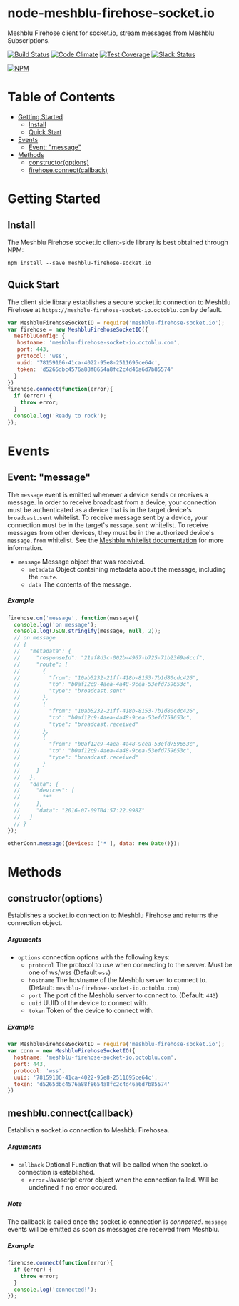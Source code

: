# node-meshblu-firehose-socket.io
Meshblu Firehose client for socket.io, stream messages from Meshblu Subscriptions.

[![Build Status](https://travis-ci.org/octoblu/node-meshblu-firehose-socket.io.svg?branch=master)](https://travis-ci.org/octoblu/node-meshblu-firehose-socket.io)
[![Code Climate](https://codeclimate.com/github/octoblu/node-meshblu-firehose-socket.io/badges/gpa.svg)](https://codeclimate.com/github/octoblu/node-meshblu-firehose-socket.io)
[![Test Coverage](https://codeclimate.com/github/octoblu/node-meshblu-firehose-socket.io/badges/coverage.svg)](https://codeclimate.com/github/octoblu/node-meshblu-firehose-socket.io)
[![Slack Status](http://community-slack.octoblu.com/badge.svg)](http://community-slack.octoblu.com)

[![NPM](https://nodei.co/npm/meshblu-firehose-socket.io.svg?style=flat)](https://npmjs.org/package/meshblu-firehose-socket.io)

# Table of Contents

* [Getting Started](#getting-started)
  * [Install](#install)
  * [Quick Start](#quick-start)
* [Events](#events)
  * [Event: "message"](#event-message)
* [Methods](#methods)
  * [constructor(options)](#constructoroptions)
  * [firehose.connect(callback)](#firehoseconnectcallback)

# Getting Started

## Install

The Meshblu Firehose socket.io client-side library is best obtained through NPM:

```shell
npm install --save meshblu-firehose-socket.io
```

## Quick Start

The client side library establishes a secure socket.io connection to Meshblu Firehose at `https://meshblu-firehose-socket-io.octoblu.com` by default.

```javascript
var MeshbluFirehoseSocketIO = require('meshblu-firehose-socket.io');
var firehose = new MeshbluFirehoseSocketIO({
  meshbluConfig: {
   hostname: 'meshblu-firehose-socket-io.octoblu.com',
   port: 443,
   protocol: 'wss',
   uuid: '78159106-41ca-4022-95e8-2511695ce64c',
   token: 'd5265dbc4576a88f8654a8fc2c4d46a6d7b85574'
  }
})
firehose.connect(function(error){
  if (error) {
    throw error;
  }
  console.log('Ready to rock');
});
```

# Events


## Event: "message"

The `message` event is emitted whenever a device sends or receives a message. In order to receive broadcast from a device, your connection must be authenticated as a device that is in the target device's `broadcast.sent` whitelist. To receive message sent by a device, your connection must be in the target's `message.sent` whitelist. To receive messages from other devices, they must be in the authorized device's `message.from` whitelist. See the [Meshblu whitelist documentation](https://meshblu.readme.io/docs/whitelists-2-0) for more information.

* `message` Message object that was received.
  * `metadata` Object containing metadata about the message, including the `route`.
  * `data` The contents of the message.

##### Example

```javascript
firehose.on('message', function(message){
  console.log('on message');
  console.log(JSON.stringify(message, null, 2));
  // on message
  // {
  //   "metadata": {
  //     "responseId": "21af8d3c-002b-4967-b725-71b2369a6ccf",
  //     "route": [
  //       {
  //         "from": "10ab5232-21ff-418b-8153-7b1d80cdc426",
  //         "to": "b0af12c9-4aea-4a48-9cea-53efd759653c",
  //         "type": "broadcast.sent"
  //       },
  //       {
  //         "from": "10ab5232-21ff-418b-8153-7b1d80cdc426",
  //         "to": "b0af12c9-4aea-4a48-9cea-53efd759653c",
  //         "type": "broadcast.received"
  //       },
  //       {
  //         "from": "b0af12c9-4aea-4a48-9cea-53efd759653c",
  //         "to": "b0af12c9-4aea-4a48-9cea-53efd759653c",
  //         "type": "broadcast.received"
  //       }
  //     ]
  //   },
  //   "data": {
  //     "devices": [
  //       "*"
  //     ],
  //     "data": "2016-07-09T04:57:22.998Z"
  //   }
  // }
});

otherConn.message({devices: ['*'], data: new Date()});
```

# Methods

## constructor(options)

Establishes a socket.io connection to Meshblu Firehose and returns the connection object.

##### Arguments

* `options` connection options with the following keys:
  * `protocol` The protocol to use when connecting to the server. Must be one of ws/wss (Default `wss`)
  * `hostname` The hostname of the Meshblu server to connect to. (Default: `meshblu-firehose-socket-io.octoblu.com`)
  * `port` The port of the Meshblu server to connect to. (Default: `443`)
  * `uuid` UUID of the device to connect with.
  * `token` Token of the device to connect with.

##### Example

```javascript
var MeshbluFirehoseSocketIO = require('meshblu-firehose-socket.io');
var conn = new MeshbluFirehoseSocketIO({
  hostname: 'meshblu-firehose-socket-io.octoblu.com',
  port: 443,
  protocol: 'wss',
  uuid: '78159106-41ca-4022-95e8-2511695ce64c',
  token: 'd5265dbc4576a88f8654a8fc2c4d46a6d7b85574'
})
```

## meshblu.connect(callback)

Establish a socket.io connection to Meshblu Firehosea.

##### Arguments

* `callback` Optional Function that will be called when the socket.io connection is established.
  * `error` Javascript error object when the connection failed. Will be undefined if no error occured.

##### Note

The callback is called once the socket.io connection is *connected*. `message` events will be emitted as soon as messages are received from Meshblu.

##### Example


```javascript
firehose.connect(function(error){
  if (error) {
    throw error;
  }
  console.log('connected!');
});
```
